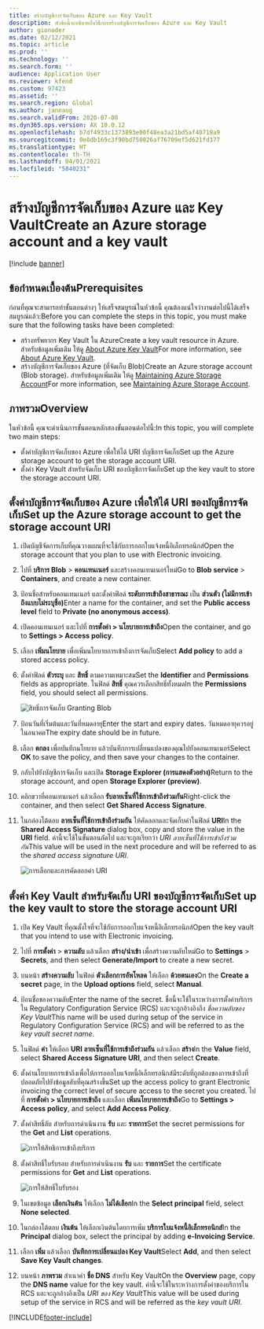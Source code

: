 ```yaml
---
title: สร้างบัญชีการจัดเก็บของ Azure และ Key Vault
description: หัวข้อนี้จะอธิบายถึงวิธีการสร้างบัญชีการจัดเก็บของ Azure และ Key Vault
author: gionoder
ms.date: 02/12/2021
ms.topic: article
ms.prod: ''
ms.technology: ''
ms.search.form: ''
audience: Application User
ms.reviewer: kfend
ms.custom: 97423
ms.assetid: ''
ms.search.region: Global
ms.author: janeaug
ms.search.validFrom: 2020-07-08
ms.dyn365.ops.version: AX 10.0.12
ms.openlocfilehash: b7df4933c1373893e00f48ea3a21bd5af40719a9
ms.sourcegitcommit: 0e8db169c3f90bd750826af76709ef5d621fd377
ms.translationtype: HT
ms.contentlocale: th-TH
ms.lasthandoff: 04/01/2021
ms.locfileid: "5840231"
---
```

# <a name="create-an-azure-storage-account-and-a-key-vault"></a><span data-ttu-id="7c809-103">สร้างบัญชีการจัดเก็บของ Azure และ Key Vault</span><span class="sxs-lookup"><span data-stu-id="7c809-103">Create an Azure storage account and a key vault</span></span>

[!include [banner](../includes/banner.md)]

## <a name="prerequisites"></a><span data-ttu-id="7c809-104">ข้อกำหนดเบื้องต้น</span><span class="sxs-lookup"><span data-stu-id="7c809-104">Prerequisites</span></span>

<span data-ttu-id="7c809-105">ก่อนที่คุณจะสามารถทำขั้นตอนต่างๆ ให้เสร็จสมบูรณ์ในหัวข้อนี้ คุณต้องแน่ใจว่างานต่อไปนี้ได้เสร็จสมบูรณ์แล้ว:</span><span class="sxs-lookup"><span data-stu-id="7c809-105">Before you can complete the steps in this topic, you must make sure that the following tasks have been completed:</span></span>

- <span data-ttu-id="7c809-106">สร้างทรัพยากร Key Vault ใน Azure</span><span class="sxs-lookup"><span data-stu-id="7c809-106">Create a key vault resource in Azure.</span></span> <span data-ttu-id="7c809-107">สำหรับข้อมูลเพิ่มเติม ให้ดู [About Azure Key Vault](https://docs.microsoft.com/azure/key-vault/general/overview)</span><span class="sxs-lookup"><span data-stu-id="7c809-107">For more information, see [About Azure Key Vault](https://docs.microsoft.com/azure/key-vault/general/overview).</span></span>
- <span data-ttu-id="7c809-108">สร้างบัญชีการจัดเก็บของ Azure (ที่จัดเก็บ Blob)</span><span class="sxs-lookup"><span data-stu-id="7c809-108">Create an Azure storage account (Blob storage).</span></span> <span data-ttu-id="7c809-109">สำหรับข้อมูลเพิ่มเติม ให้ดู [Maintaining Azure Storage Account](https://docs.microsoft.com/azure/storage/blobs/)</span><span class="sxs-lookup"><span data-stu-id="7c809-109">For more information, see [Maintaining Azure Storage Account](https://docs.microsoft.com/azure/storage/blobs/).</span></span>

## <a name="overview"></a><span data-ttu-id="7c809-110">ภาพรวม</span><span class="sxs-lookup"><span data-stu-id="7c809-110">Overview</span></span>

<span data-ttu-id="7c809-111">ในหัวข้อนี้ คุณจะดำเนินการขั้นตอนหลักสองขั้นตอนต่อไปนี้:</span><span class="sxs-lookup"><span data-stu-id="7c809-111">In this topic, you will complete two main steps:</span></span>

- <span data-ttu-id="7c809-112">ตั้งค่าบัญชีการจัดเก็บของ Azure เพื่อให้ได้ URI บัญชีการจัดเก็บ</span><span class="sxs-lookup"><span data-stu-id="7c809-112">Set up the Azure storage account to get the storage account URI.</span></span>
- <span data-ttu-id="7c809-113">ตั้งค่า Key Vault สำหรับจัดเก็บ URI ของบัญชีการจัดเก็บ</span><span class="sxs-lookup"><span data-stu-id="7c809-113">Set up the key vault to store the storage account URI.</span></span>

## <a name="set-up-the-azure-storage-account-to-get-the-storage-account-uri"></a><span data-ttu-id="7c809-114">ตั้งค่าบัญชีการจัดเก็บของ Azure เพื่อให้ได้ URI ของบัญชีการจัดเก็บ</span><span class="sxs-lookup"><span data-stu-id="7c809-114">Set up the Azure storage account to get the storage account URI</span></span>

1. <span data-ttu-id="7c809-115">เปิดบัญชีจัดการเก็บที่คุณวางแผนที่จะใช้กับการออกใบแจ้งหนี้อิเล็กทรอนิกส์</span><span class="sxs-lookup"><span data-stu-id="7c809-115">Open the storage account that you plan to use with Electronic invoicing.</span></span>
2. <span data-ttu-id="7c809-116">ไปที่ **บริการ Blob** \> **คอนเทนเนอร์** และสร้างคอนเทนเนอร์ใหม่</span><span class="sxs-lookup"><span data-stu-id="7c809-116">Go to **Blob service** \> **Containers**, and create a new container.</span></span>
3. <span data-ttu-id="7c809-117">ป้อนชื่อสำหรับคอนเทนเนอร์ และตั้งค่าฟิลด์ **ระดับการเข้าถึงสาธารณะ** เป็น **ส่วนตัว (ไม่มีการเข้าถึงแบบไม่ระบุชื่อ)**</span><span class="sxs-lookup"><span data-stu-id="7c809-117">Enter a name for the container, and set the **Public access level** field to **Private (no anonymous access)**.</span></span>
4. <span data-ttu-id="7c809-118">เปิดคอนเทนเนอร์ และไปที่ **การตั้งค่า \> นโยบายการเข้าถึง**</span><span class="sxs-lookup"><span data-stu-id="7c809-118">Open the container, and go to **Settings \> Access policy**.</span></span>
5. <span data-ttu-id="7c809-119">เลือก **เพิ่มนโยบาย** เพื่อเพิ่มนโยบายการเข้าถึงการจัดเก็บ</span><span class="sxs-lookup"><span data-stu-id="7c809-119">Select **Add policy** to add a stored access policy.</span></span>
6. <span data-ttu-id="7c809-120">ตั้งค่าฟิลด์ **ตัวระบุ** และ **สิทธิ์** ตามความเหมาะสม</span><span class="sxs-lookup"><span data-stu-id="7c809-120">Set the **Identifier** and **Permissions** fields as appropriate.</span></span> <span data-ttu-id="7c809-121">ในฟิลด์ **สิทธิ์** คุณควรเลือกสิทธิ์ทั้งหมด</span><span class="sxs-lookup"><span data-stu-id="7c809-121">In the **Permissions** field, you should select all permissions.</span></span>

    ![สิทธิ์การจัดเก็บ Granting Blob](media/e-Invoicing-services-create-azure-resources-grant-blob-permissions.png)

7. <span data-ttu-id="7c809-123">ป้อนวันที่เริ่มต้นและวันที่หมดอายุ</span><span class="sxs-lookup"><span data-stu-id="7c809-123">Enter the start and expiry dates.</span></span> <span data-ttu-id="7c809-124">วันหมดอายุควรอยู่ในอนาคต</span><span class="sxs-lookup"><span data-stu-id="7c809-124">The expiry date should be in future.</span></span>
8. <span data-ttu-id="7c809-125">เลือก **ตกลง** เพื่อบันทึกนโยบาย แล้วบันทึกการเปลี่ยนแปลงของคุณไปยังคอนเทนเนอร์</span><span class="sxs-lookup"><span data-stu-id="7c809-125">Select **OK** to save the policy, and then save your changes to the container.</span></span>
9. <span data-ttu-id="7c809-126">กลับไปยังบัญชีการจัดเก็บ และเปิด **Storage Explorer (การแสดงตัวอย่าง)**</span><span class="sxs-lookup"><span data-stu-id="7c809-126">Return to the storage account, and open **Storage Explorer (preview)**.</span></span>
10. <span data-ttu-id="7c809-127">คลิกขวาที่คอนเทนเนอร์ แล้วเลือก **รับลายเซ็นที่ใช้การเข้าถึงร่วมกัน**</span><span class="sxs-lookup"><span data-stu-id="7c809-127">Right-click the container, and then select **Get Shared Access Signature**.</span></span>
11. <span data-ttu-id="7c809-128">ในกล่องโต้ตอบ **ลายเซ็นที่ใช้การเข้าถึงร่วมกัน** ให้คัดลอกและจัดเก็บค่าในฟิลด์ **URI**</span><span class="sxs-lookup"><span data-stu-id="7c809-128">In the **Shared Access Signature** dialog box, copy and store the value in the **URI** field.</span></span> <span data-ttu-id="7c809-129">ค่านี้จะใช้ในขั้นตอนถัดไป และจะถูกเรียกว่า *URI ลายเซ็นที่ใช้การเข้าถึงร่วมกัน*</span><span class="sxs-lookup"><span data-stu-id="7c809-129">This value will be used in the next procedure and will be referred to as the *shared access signature URI*.</span></span>

    ![การเลือกและการคัดลอกค่า URI](media/e-Invoicing-services-create-azure-resources-select-and-copy-uri.png)

## <a name="set-up-the-key-vault-to-store-the-storage-account-uri"></a><span data-ttu-id="7c809-131">ตั้งค่า Key Vault สำหรับจัดเก็บ URI ของบัญชีการจัดเก็บ</span><span class="sxs-lookup"><span data-stu-id="7c809-131">Set up the key vault to store the storage account URI</span></span>

1. <span data-ttu-id="7c809-132">เปิด Key Vault ที่คุณตั้งใจที่จะใช้กับการออกใบแจ้งหนี้อิเล็กทรอนิกส์</span><span class="sxs-lookup"><span data-stu-id="7c809-132">Open the key vault that you intend to use with Electronic invoicing.</span></span>
2. <span data-ttu-id="7c809-133">ไปที่ **การตั้งค่า** \> **ความลับ** แล้วเลือก **สร้าง/นำเข้า** เพื่อสร้างความลับใหม่</span><span class="sxs-lookup"><span data-stu-id="7c809-133">Go to **Settings** \> **Secrets**, and then select **Generate/Import** to create a new secret.</span></span>
3. <span data-ttu-id="7c809-134">บนหน้า **สร้างความลับ** ในฟิลด์ **ตัวเลือกการอัพโหลด** ให้เลือก **ด้วยตนเอง**</span><span class="sxs-lookup"><span data-stu-id="7c809-134">On the **Create a secret** page, in the **Upload options** field, select **Manual**.</span></span>
4. <span data-ttu-id="7c809-135">ป้อนชื่อของความลับ</span><span class="sxs-lookup"><span data-stu-id="7c809-135">Enter the name of the secret.</span></span> <span data-ttu-id="7c809-136">ชื่อนี้จะใช้ในระหว่างการตั้งค่าบริการใน Regulatory Configuration Service (RCS) และจะถูกอ้างอิงถึง *ชื่อความลับของ Key Vault*</span><span class="sxs-lookup"><span data-stu-id="7c809-136">This name will be used during setup of the service in Regulatory Configuration Service (RCS) and will be referred to as the *key vault secret name*.</span></span>
5. <span data-ttu-id="7c809-137">ในฟิลด์ **ค่า** ให้เลือก **URI ลายเซ็นที่ใช้การเข้าถึงร่วมกัน** แล้วเลือก **สร้าง**</span><span class="sxs-lookup"><span data-stu-id="7c809-137">In the **Value** field, select **Shared Access Signature URI**, and then select **Create**.</span></span>
6. <span data-ttu-id="7c809-138">ตั้งค่านโยบายการเข้าถึงเพื่อให้การออกใบแจ้งหนี้อิเล็กทรอนิกส์มีระดับที่ถูกต้องของการเข้าถึงที่ปลอดภัยไปยังข้อมูลลับที่คุณสร้างขึ้น</span><span class="sxs-lookup"><span data-stu-id="7c809-138">Set up the access policy to grant Electronic invoicing the correct level of secure access to the secret you created.</span></span> <span data-ttu-id="7c809-139">ไปที่ **การตั้งค่า \> นโยบายการเข้าถึง** และเลือก **เพิ่มนโยบายการเข้าถึง**</span><span class="sxs-lookup"><span data-stu-id="7c809-139">Go to **Settings \> Access policy**, and select **Add Access Policy**.</span></span>
7. <span data-ttu-id="7c809-140">ตั้งค่าสิทธิ์ลับ สำหรับการดำเนินงาน **รับ** และ **รายการ**</span><span class="sxs-lookup"><span data-stu-id="7c809-140">Set the secret permissions for the **Get** and **List** operations.</span></span>

    ![การให้สิทธิการเข้าถึงบริการ](media/e-Invoicing-services-create-azure-resources-grant-service-access.png)

8. <span data-ttu-id="7c809-142">ตั้งค่าสิทธิ์ใบรับรอบ สำหรับการดำเนินงาน **รับ** และ **รายการ**</span><span class="sxs-lookup"><span data-stu-id="7c809-142">Set the certificate permissions for **Get** and **List** operations.</span></span>

    ![การให้สิทธิ์ใบรับรอง](media/e-Invoicing-services-create-azure-resources-grant-certificate-permission.png)

9. <span data-ttu-id="7c809-144">ในเขตข้อมูล **เลือกเงินต้น** ให้เลือก **ไม่ได้เลือก**</span><span class="sxs-lookup"><span data-stu-id="7c809-144">In the **Select principal** field, select **None selected**.</span></span>
10. <span data-ttu-id="7c809-145">ในกล่องโต้ตอบ **เงินต้น** ให้เลือกเงินต้นโดยการเพิ่ม **บริการใบแจ้งหนี้อิเล็กทรอนิกส์**</span><span class="sxs-lookup"><span data-stu-id="7c809-145">In the **Principal** dialog box, select the principal by adding **e-Invoicing Service**.</span></span>
11. <span data-ttu-id="7c809-146">เลือก **เพิ่ม** แล้วเลือก **บันทึกการเปลี่ยนแปลง Key Vault**</span><span class="sxs-lookup"><span data-stu-id="7c809-146">Select **Add**, and then select **Save Key Vault changes**.</span></span>
12. <span data-ttu-id="7c809-147">บนหน้า **ภาพรวม** สำเนาค่า **ชื่อ DNS** สำหรับ Key Vault</span><span class="sxs-lookup"><span data-stu-id="7c809-147">On the **Overview** page, copy the **DNS name** value for the key vault.</span></span> <span data-ttu-id="7c809-148">ค่านี้จะใช้ในระหว่างการตั้งค่าของบริการใน RCS และจะถูกอ้างอิงเป็น *URI ของ Key Vault*</span><span class="sxs-lookup"><span data-stu-id="7c809-148">This value will be used during setup of the service in RCS and will be referred as the *key vault URI*.</span></span>



[!INCLUDE[footer-include](../../includes/footer-banner.md)]

